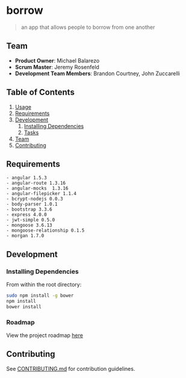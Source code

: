 # borrow

> an app that allows people to borrow from one another

## Team

  - __Product Owner__: Michael Balarezo
  - __Scrum Master__: Jeremy Rosenfeld
  - __Development Team Members__: Brandon Courtney, John Zuccarelli

## Table of Contents

1. [Usage](#Usage)
1. [Requirements](#requirements)
1. [Development](#development)
    1. [Installing Dependencies](#installing-dependencies)
    1. [Tasks](#tasks)
1. [Team](#team)
1. [Contributing](#contributing)

## Requirements

    - angular 1.5.3
    - angular-route 1.3.16
    - angular-mocks  1.3.16 
    - angular-filepicker 1.1.4
    - bcrypt-nodejs 0.0.3
    - body-parser 1.0.1
    - bootstrap 3.3.6
    - express 4.0.0
    - jwt-simple 0.5.0
    - mongoose 3.6.13
    - mongoose-relationship 0.1.5
    - morgan 1.7.0

## Development

### Installing Dependencies

From within the root directory:

```sh
sudo npm install -g bower
npm install
bower install
```

### Roadmap

View the project roadmap [here](/../../issues)


## Contributing

See [CONTRIBUTING.md](_CONTRIBUTING.md) for contribution guidelines.
